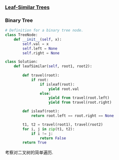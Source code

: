 ### [Leaf-Similar Trees](https://leetcode.com/problems/leaf-similar-trees/)


### Binary Tree


```Python
# Definition for a binary tree node.
class TreeNode:
    def __init__(self, x):
        self.val = x
        self.left = None
        self.right = None

class Solution:
    def leafSimilar(self, root1, root2):
        
        def travel(root):
            if root:
                if isleaf(root):
                    yield root.val
                else:
                    yield from travel(root.left)
                    yield from travel(root.right)

        def isleaf(root):
            return root.left == root.right == None

        t1, t2 = travel(root1), travel(root2)
        for i, j in zip(t1, t2):
            if i != j:
                return False
        return True
```

考察对二叉树的简单遍历.
